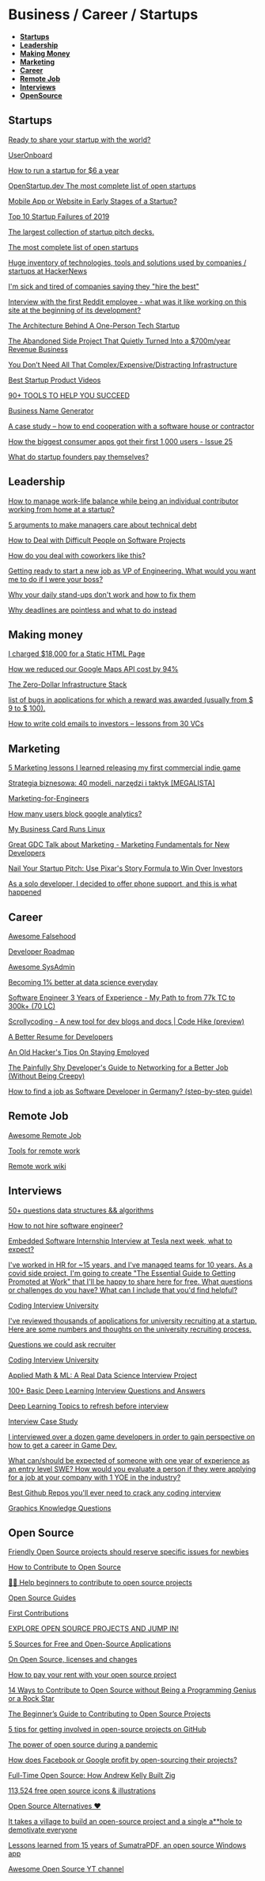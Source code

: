 
# Business / Career / Startups

* **[Startups](#startups)**
* **[Leadership](#leadership)**
* **[Making Money](#making-money)**
* **[Marketing](#marketing)**
* **[Career](#career)**
* **[Remote Job](#remote-job)**
* **[Interviews](#interviews)**
* **[OpenSource](#open-source)**

## Startups

[Ready to share your startup with the world?](https://sizle.io/how-to-maximise-traffic-to-a-bootstrapped-product-hunt-launch/)

[UserOnboard](https://www.useronboard.com/user-onboarding-teardowns/)

[How to run a startup for $6 a year](https://news.ycombinator.com/item?id=22354060)

[OpenStartup.dev The most complete list of open startups](https://openstartup.dev/?ref=producthunt)

[Mobile App or Website in Early Stages of a Startup?](https://www.enozom.com/blog/mobile-app-or-website-early-stages-startup)

[Top 10 Startup Failures of 2019](https://medium.com/swlh/top-10-startup-failures-of-2019-375b4605ee73)

[The largest collection of startup pitch decks.](https://starthouse.xyz)

[The most complete list of open startups](https://openstartup.dev/?ref=producthunt)

[Huge inventory of technologies, tools and solutions used by companies / startups at HackerNews](https://github.com/cjbarber/ToolsOfTheTrade)

[I'm sick and tired of companies saying they "hire the best"](https://www.reddit.com/r/cscareerquestions/comments/likgop/im_sick_and_tired_of_companies_saying_they_hire/)

[Interview with the first Reddit employee - what was it like working on this site at the beginning of its development?](https://blog.ycombinator.com/chris-slowe-interview/)

[The Architecture Behind A One-Person Tech Startup](https://anthonynsimon.com/blog/one-man-saas-architecture/)

[The Abandoned Side Project That Quietly Turned Into a $700m/year Revenue Business](https://entrepreneurshandbook.co/a-web-designer-turned-his-side-project-into-a-700m-year-revenue-business-without-vc-money-55cd13ee560)

[You Don’t Need All That Complex/Expensive/Distracting Infrastructure](https://blog.usejournal.com/you-dont-need-all-that-complex-expensive-distracting-infrastructure-a70dbe0dbccb)

[Best Startup Product Videos](https://typestudio.co/resources/product-videos)

[90+ TOOLS TO HELP YOU SUCCEED](https://foundersbelt.com/timeline?stage=learning)

[Business Name Generator](https://namelix.com/)

[A case study – how to end cooperation with a software house or contractor](https://www.mindtheproduct.com/a-case-study-how-to-end-cooperation-with-a-software-house-or-contractor/)

[How the biggest consumer apps got their first 1,000 users - Issue 25](https://www.lennysnewsletter.com/p/how-the-biggest-consumer-apps-got)

[What do startup founders pay themselves?](https://sifted.eu/articles/startup-founders-salary/)

## Leadership

[How to manage work-life balance while being an individual contributor working from home at a startup?](https://www.reddit.com/r/datascience/comments/kyjrmj/how_to_manage_worklife_balance_while_being_an/)

[5 arguments to make managers care about technical debt](https://understandlegacycode.com/blog/5-arguments-to-make-managers-care-about-technical-debt/)

[How to Deal with Difficult People on Software Projects](https://www.howtodeal.dev/)

[How do you deal with coworkers like this?](https://www.reddit.com/r/cscareerquestions/comments/nio8ny/how_do_you_deal_with_coworkers_like_this/)

[Getting ready to start a new job as VP of Engineering. What would you want me to do if I were your boss?](https://www.reddit.com/r/cscareerquestions/comments/ojdtog/getting_ready_to_start_a_new_job_as_vp_of/)

[Why your daily stand-ups don't work and how to fix them](https://lucasfcosta.com/2022/08/07/how-to-improve-daily-standups.html)

[Why deadlines are pointless and what to do instead](https://lucasfcosta.com/2022/09/15/deadlines.html)

## Making money

[I charged $18,000 for a Static HTML Page](https://idiallo.com/blog/18000-dollars-static-web-page)

[How we reduced our Google Maps API cost by 94%](https://blog.cityflo.com/how-we-reduced-our-google-maps-api-cost/)

[The Zero-Dollar Infrastructure Stack](https://medium.com/better-programming/the-zero-dollar-infrastructure-stack-7c840a8b555b)

[list of bugs in applications for which a reward was awarded (usually from $ 9 to $ 100).](https://rysolv.com/issues)

[How to write cold emails to investors – lessons from 30 VCs](https://www.flowrite.com/blog/cold-email-to-investors)

## Marketing

[5 Marketing lessons I learned releasing my first commercial indie game](https://www.reddit.com/r/gamedev/comments/kx4jyr/5_marketing_lessons_i_learned_releasing_my_first/)

[Strategia biznesowa: 40 modeli, narzędzi i taktyk [MEGALISTA]](https://bazawiedzy.socialtigers.pl/articles/strategia-marketingowa-lista-modeli)

[Marketing-for-Engineers](https://github.com/goabstract/Marketing-for-Engineers)

[How many users block google analytics?](https://blog.wesleyac.com/posts/google-analytics)

[My Business Card Runs Linux](https://www.thirtythreeforty.net/posts/2019/12/my-business-card-runs-linux/)

[Great GDC Talk about Marketing - Marketing Fundamentals for New Developers](https://youtu.be/Q5tyX_IBTXA)

[Nail Your Startup Pitch: Use Pixar's Story Formula to Win Over Investors](https://startuppitch.substack.com/p/nail-your-startup-pitch-use-pixars)

[As a solo developer, I decided to offer phone support, and this is what happened](http://plumshell.com/2017/11/30/as-a-solo-app-developer-i-decided-to-offer-phone-support-and-this-is-what-happened/)

## Career

[Awesome Falsehood](https://github.com/kdeldycke/awesome-falsehood)

[Developer Roadmap](https://github.com/kamranahmedse/developer-roadmap)

[Awesome SysAdmin](https://github.com/kahun/awesome-sysadmin)

[Becoming 1% better at data science everyday](https://github.com/amitness/learning)

[Software Engineer 3 Years of Experience - My Path to from 77k TC to 300k+ (70 LC)](https://www.reddit.com/r/cscareerquestions/comments/l6evby/software_engineer_3_years_of_experience_my_path/)

[Scrollycoding - A new tool for dev blogs and docs | Code Hike (preview)](https://youtu.be/7O2b7vfk-mo)

[A Better Resume for Developers](http://www.bennorthrop.com/Essays/2021/techrez-a-better-resume-for-tech.php)

[An Old Hacker's Tips On Staying Employed](https://madned.substack.com/p/an-old-hackers-tips-on-staying-employed)

[The Painfully Shy Developer's Guide to Networking for a Better Job (Without Being Creepy)](https://www.samjulien.com/shy-dev-networking)

[How to find a job as Software Developer in Germany? (step-by-step guide)](https://germantechjobs.de/blog/how-to-find-job-as-software-developer-in-germany-complete-guide)

## Remote Job

[Awesome Remote Job](https://github.com/lukasz-madon/awesome-remote-job)

[Tools for remote work](https://nohq.co/tools/)

[Remote work wiki](https://www.notion.so/Remote-work-wiki-1b21ef5501714fffa9f5c5c25677371f)

## Interviews

[50+ questions data structures && algorithms](https://hackernoon.com/50-data-structure-and-algorithms-interview-questions-for-programmers-b4b1ac61f5b0)

[How to not hire software engineer?](http://tonsky.me/blog/hiring/)

[Embedded Software Internship Interview at Tesla next week, what to expect?](https://www.reddit.com/r/ECE/comments/ia9ex5/embedded_software_internship_interview_at_tesla/)

[I've worked in HR for ~15 years, and I've managed teams for 10 years. As a covid side project, I'm going to create "The Essential Guide to Getting Promoted at Work" that I'll be happy to share here for free. What questions or challenges do you have? What can I include that you'd find helpful?](https://www.reddit.com/r/cscareerquestions/comments/kign0f/ive_worked_in_hr_for_15_years_and_ive_managed/)

[Coding Interview University](https://github.com/jwasham/coding-interview-university)

[I've reviewed thousands of applications for university recruiting at a startup. Here are some numbers and thoughts on the university recruiting process.](https://www.reddit.com/r/cscareerquestions/comments/inrex1/ive_reviewed_thousands_of_applications_for/)

[Questions we could ask recruiter](https://github.com/viraptor/reverse-interview)

[Coding Interview University](https://github.com/jwasham/coding-interview-university)

[Applied Math & ML: A Real Data Science Interview Project](https://medium.com/the-urban-nerd/applied-math-ml-a-real-data-science-interview-project-1f18852d7cc9)

[100+ Basic Deep Learning Interview Questions and Answers](http://theprofessionalspoint.blogspot.com/2019/06/100-basic-deep-learning-interview.html)

[Deep Learning Topics to refresh before interview](https://github.com/vlgiitr/DL_Topics)

[Interview Case Study](https://spencerschien.info/categories/interview-case-study/)

[I interviewed over a dozen game developers in order to gain perspective on how to get a career in Game Dev.](https://www.reddit.com/r/gamedev/comments/kwjes1/i_interviewed_over_a_dozen_game_developers_in/)

[What can/should be expected of someone with one year of experience as an entry level SWE? How would you evaluate a person if they were applying for a job at your company with 1 YOE in the industry?](https://www.reddit.com/r/cscareerquestions/comments/lv9awn/what_canshould_be_expected_of_someone_with_one/)

[Best Github Repos you'll ever need to crack any coding interview](https://www.reddit.com/r/learnprogramming/comments/n7d6j6/best_github_repos_youll_ever_need_to_crack_any/)

[Graphics Knowledge Questions](https://www.reddit.com/r/GraphicsProgramming/comments/op4u7w/graphics_knowledge_questions/)

## Open Source

[Friendly Open Source projects should reserve specific issues for newbies](https://www.firsttimersonly.com/)

[How to Contribute to Open Source](https://opensource.guide/how-to-contribute/)

[🚀✨ Help beginners to contribute to open source projects](https://github.com/firstcontributions/first-contributions)

[Open Source Guides](https://opensource.guide)

[First Contributions](https://github.com/firstcontributions/first-contributions)

[EXPLORE OPEN SOURCE PROJECTS AND JUMP IN!](https://up-for-grabs.net/#/)

[5 Sources for Free and Open-Source Applications](https://nashosted.com/5-sources-for-free-and-open-source-applications/)

[On Open Source, licenses and changes](https://blog.frankel.ch/on-opensource-licenses-changes/)

[How to pay your rent with your open source project](https://plausible.io/blog/open-source-funding)

[14 Ways to Contribute to Open Source without Being a Programming Genius or a Rock Star](https://smartbear.com/blog/test-and-monitor/14-ways-to-contribute-to-open-source-without-being/)

[The Beginner’s Guide to Contributing to Open Source Projects](https://blog.newrelic.com/engineering/open-source_gettingstarted/)

[5 tips for getting involved in open-source projects on GitHub](https://fasani.hashnode.dev/5-tips-for-getting-involved-in-open-source-projects-on-github-ckdrmibup00unfzs1e56ugo1q)

[The power of open source during a pandemic](https://opensource.com/open-organization/20/8/power-open-source-during-pandemic)

[How does Facebook or Google profit by open-sourcing their projects?](https://www.reddit.com/r/opensource/comments/ijw3zn/how_does_facebook_or_google_profit_by/)

[Full-Time Open Source: How Andrew Kelly Built Zig](https://corecursive.com/067-zig-with-andrew-kelley/)

[113,524 free open source icons & illustrations](https://iconduck.com/)

[Open Source Alternatives ❤️](https://www.btw.so/open-source-alternatives)

[It takes a village to build an open-source project and a single a**hole to demotivate everyone](https://www.reddit.com/r/Python/comments/npkm6o/it_takes_a_village_to_build_an_opensource_project/)

[Lessons learned from 15 years of SumatraPDF, an open source Windows app](https://blog.kowalczyk.info/article/2f72237a4230410a888acbfce3dc0864/lessons-learned-from-15-years-of-sumatrapdf-an-open-source-windows-app.html)

[Awesome Open Source YT channel](https://www.youtube.com/c/AwesomeOpenSource/videos)
